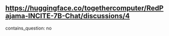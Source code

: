 ## https://huggingface.co/togethercomputer/RedPajama-INCITE-7B-Chat/discussions/4

contains_question: no